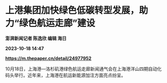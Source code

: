 # 上港集团加快绿色低碳转型发展，助力“绿色航运走廊”建设
**澎湃新闻记者 陈逸欣 编辑 海日**

**2023-10-18 14:47**

**https://m.thepaper.cn/detail/24977952**

10月18日，上海港—洛杉矶港绿色航运走廊新闻通气会在上海港洋山四期自动化码头举行。近年来，上海港在航运新能源加注方面亮点纷呈。